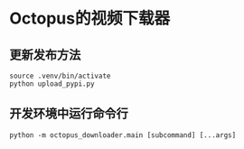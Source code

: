 # Octopus的视频下载器

## 更新发布方法
```shell
source .venv/bin/activate
python upload_pypi.py
```

## 开发环境中运行命令行
```ssh
python -m octopus_downloader.main [subcommand] [...args]
```